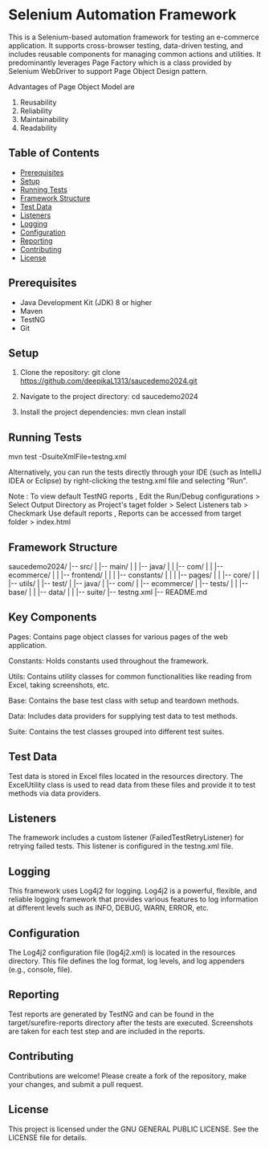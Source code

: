 # Selenium Automation Framework

This is a Selenium-based automation framework for testing an e-commerce application. It supports cross-browser testing, data-driven testing, and includes reusable components for managing common actions and utilities. It predominantly leverages Page Factory which is a class provided by Selenium WebDriver to support Page Object Design pattern.

Advantages of Page Object Model are
1. Reusability
2. Reliability
3. Maintainability
4. Readability

## Table of Contents
- [Prerequisites](#prerequisites)
- [Setup](#setup)
- [Running Tests](#running-tests)
- [Framework Structure](#framework-structure)
- [Test Data](#test-data)
- [Listeners](#listeners)
- [Logging](#logging)
- [Configuration](#configuration)
- [Reporting](#reporting)
- [Contributing](#contributing)
- [License](#license)

## Prerequisites
- Java Development Kit (JDK) 8 or higher
- Maven
- TestNG
- Git

## Setup
1. Clone the repository:
   git clone https://github.com/deepikaL1313/saucedemo2024.git
   
2. Navigate to the project directory:
   cd saucedemo2024

3. Install the project dependencies:
   mvn clean install
   
## Running Tests
mvn test -DsuiteXmlFile=testng.xml

Alternatively, you can run the tests directly through your IDE (such as IntelliJ IDEA or Eclipse) by right-clicking the testng.xml file and selecting "Run".

Note : To view default TestNG reports , Edit the Run/Debug configurations > Select Output Directory as Project's taget folder > Select Listeners tab > Checkmark Use default reports , Reports can be accessed from target folder > index.html

## Framework Structure

saucedemo2024/
|-- src/
|   |-- main/
|   |   |-- java/
|   |       |-- com/
|   |           |-- ecommerce/
|   |               |-- frontend/
|   |               |   |-- constants/
|   |               |   |-- pages/
|   |               |-- core/
|   |                   |-- utils/
|   |-- test/
|       |-- java/
|           |-- com/
|               |-- ecommerce/
|                   |-- tests/
|                   |   |-- base/
|                   |   |-- data/
|                   |   |-- suite/
|-- testng.xml
|-- README.md

## Key Components
Pages: Contains page object classes for various pages of the web application.

Constants: Holds constants used throughout the framework.

Utils: Contains utility classes for common functionalities like reading from Excel, taking screenshots, etc.

Base: Contains the base test class with setup and teardown methods.

Data: Includes data providers for supplying test data to test methods.

Suite: Contains the test classes grouped into different test suites.

## Test Data
Test data is stored in Excel files located in the resources directory. The ExcelUtility class is used to read data from these files and provide it to test methods via data providers.

## Listeners
The framework includes a custom listener (FailedTestRetryListener) for retrying failed tests. This listener is configured in the testng.xml file.

## Logging
This framework uses Log4j2 for logging. Log4j2 is a powerful, flexible, and reliable logging framework that provides various features to log information at different levels such as INFO, DEBUG, WARN, ERROR, etc.

## Configuration
The Log4j2 configuration file (log4j2.xml) is located in the resources directory. This file defines the log format, log levels, and log appenders (e.g., console, file).

## Reporting
Test reports are generated by TestNG and can be found in the target/surefire-reports directory after the tests are executed. Screenshots are taken for each test step and are included in the reports.

## Contributing
Contributions are welcome! Please create a fork of the repository, make your changes, and submit a pull request.

## License
This project is licensed under the GNU GENERAL PUBLIC LICENSE. See the LICENSE file for details.

   
